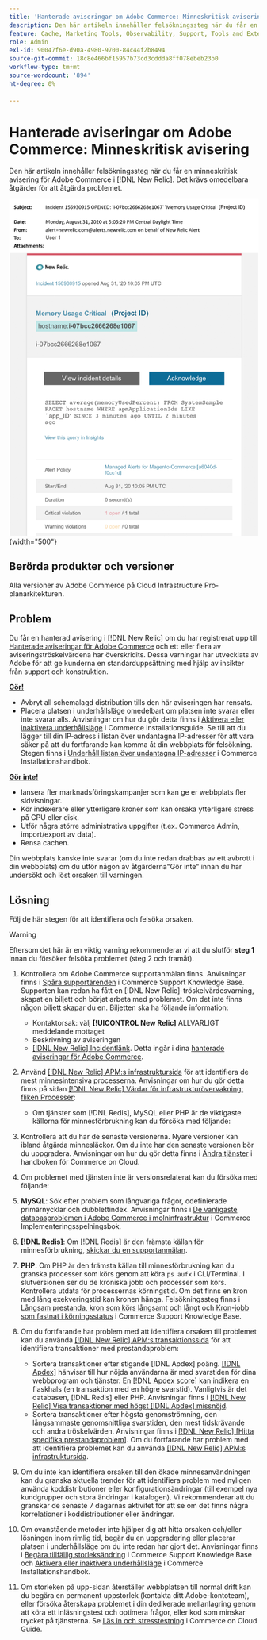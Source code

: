 ```yaml
---
title: 'Hanterade aviseringar om Adobe Commerce: Minneskritisk avisering'
description: Den här artikeln innehåller felsökningssteg när du får en minneskritisk avisering för Adobe Commerce i  [!DNL New Relic]. Det krävs omedelbara åtgärder för att åtgärda problemet.
feature: Cache, Marketing Tools, Observability, Support, Tools and External Services
role: Admin
exl-id: 90047f6e-d90a-4980-9700-84c44f2b8494
source-git-commit: 18c8e466bf15957b73cd3cddda8ff078ebeb23b0
workflow-type: tm+mt
source-wordcount: '894'
ht-degree: 0%

---
```


# Hanterade aviseringar om Adobe Commerce: Minneskritisk avisering

Den här artikeln innehåller felsökningssteg när du får en minneskritisk avisering för Adobe Commerce i [!DNL New Relic]. Det krävs omedelbara åtgärder för att åtgärda problemet.

![Diskkritisk varning](../../assets/managed-alerts/memory-critical-magento-managed.png){width="500"}

## Berörda produkter och versioner

Alla versioner av Adobe Commerce på Cloud Infrastructure Pro-planarkitekturen.

## Problem

Du får en hanterad avisering i [!DNL New Relic] om du har registrerat upp till [Hanterade aviseringar för Adobe Commerce](managed-alerts-for-magento-commerce.md) och ett eller flera av aviseringströskelvärdena har överskridits. Dessa varningar har utvecklats av Adobe för att ge kunderna en standarduppsättning med hjälp av insikter från support och konstruktion.

<u> **Gör!** </u>

* Avbryt all schemalagd distribution tills den här aviseringen har rensats.
* Placera platsen i underhållsläge omedelbart om platsen inte svarar eller inte svarar alls. Anvisningar om hur du gör detta finns i [Aktivera eller inaktivera underhållsläge](https://experienceleague.adobe.com/en/docs/commerce-operations/installation-guide/tutorials/maintenance-mode) i Commerce installationsguide. Se till att du lägger till din IP-adress i listan över undantagna IP-adresser för att vara säker på att du fortfarande kan komma åt din webbplats för felsökning. Stegen finns i [Underhåll listan över undantagna IP-adresser](https://experienceleague.adobe.com/en/docs/commerce-operations/installation-guide/tutorials/maintenance-mode#maintain-the-list-of-exempt-ip-addresses) i Commerce Installationshandbok.

<u>**Gör inte!**</u>

* lansera fler marknadsföringskampanjer som kan ge er webbplats fler sidvisningar.
* Kör indexerare eller ytterligare kroner som kan orsaka ytterligare stress på CPU eller disk.
* Utför några större administrativa uppgifter (t.ex. Commerce Admin, import/export av data).
* Rensa cachen.

Din webbplats kanske inte svarar (om du inte redan drabbas av ett avbrott i din webbplats) om du utför någon av åtgärderna&quot;Gör inte&quot; innan du har undersökt och löst orsaken till varningen.

## Lösning

Följ de här stegen för att identifiera och felsöka orsaken.

>[!WARNING]
>
>Eftersom det här är en viktig varning rekommenderar vi att du slutför **steg 1** innan du försöker felsöka problemet (steg 2 och framåt).

1. Kontrollera om Adobe Commerce supportanmälan finns. Anvisningar finns i [Spåra supportärenden](https://experienceleague.adobe.com/en/docs/commerce-knowledge-base/kb/help-center-guide/magento-help-center-user-guide#track-support-case) i Commerce Support Knowledge Base. Supporten kan redan ha fått en [!DNL New Relic]-tröskelvärdesvarning, skapat en biljett och börjat arbeta med problemet. Om det inte finns någon biljett skapar du en. Biljetten ska ha följande information:
   * Kontaktorsak: välj **[!UICONTROL New Relic]** ALLVARLIGT meddelande mottaget
   * Beskrivning av aviseringen
   * [[!DNL New Relic] Incidentlänk](https://docs.newrelic.com/docs/alerts-applied-intelligence/new-relic-alerts/alert-incidents/view-violation-event-details-incidents). Detta ingår i dina [hanterade aviseringar för Adobe Commerce](managed-alerts-for-magento-commerce.md).

1. Använd [[!DNL New Relic] APM:s infrastruktursida](https://docs.newrelic.com/docs/infrastructure/infrastructure-ui-pages/infra-hosts-ui-page/) för att identifiera de mest minnesintensiva processerna. Anvisningar om hur du gör detta finns på sidan [[!DNL New Relic] Värdar för infrastrukturövervakning: fliken Processer](https://docs.newrelic.com/docs/infrastructure/infrastructure-ui-pages/infra-hosts-ui-page/#processes):
   * Om tjänster som [!DNL Redis], MySQL eller PHP är de viktigaste källorna för minnesförbrukning kan du försöka med följande:
1. Kontrollera att du har de senaste versionerna. Nyare versioner kan ibland åtgärda minnesläckor. Om du inte har den senaste versionen bör du uppgradera. Anvisningar om hur du gör detta finns i [Ändra tjänster](https://experienceleague.adobe.com/docs/commerce-cloud-service/user-guide/configure/service/services-yaml.html) i handboken för Commerce on Cloud.
1. Om problemet med tjänsten inte är versionsrelaterat kan du försöka med följande:
1. **MySQL**: Sök efter problem som långvariga frågor, odefinierade primärnycklar och dubblettindex. Anvisningar finns i [De vanligaste databasproblemen i Adobe Commerce i molninfrastruktur](https://experienceleague.adobe.com/docs/commerce-operations/implementation-playbook/best-practices/maintenance/resolve-database-performance-issues.html) i Commerce Implementeringsspelningsbok.
1. **[!DNL Redis]**: Om [!DNL Redis] är den främsta källan för minnesförbrukning, [skickar du en supportanmälan](https://experienceleague.adobe.com/en/docs/commerce-knowledge-base/kb/help-center-guide/magento-help-center-user-guide#support-case).
1. **PHP**: Om PHP är den främsta källan till minnesförbrukning kan du granska processer som körs genom att köra `ps aufx` i CLI/Terminal. I slutversionen ser du de kroniska jobb och processer som körs. Kontrollera utdata för processernas körningstid. Om det finns en kron med lång exekveringstid kan kronen hänga. Felsökningssteg finns i [Långsam prestanda, kron som körs långsamt och långt](https://experienceleague.adobe.com/en/docs/commerce-knowledge-base/kb/troubleshooting/miscellaneous/slow-performance-slow-and-long-running-crons) och [Kron-jobb som fastnat i körningsstatus](https://experienceleague.adobe.com/en/docs/commerce-knowledge-base/kb/troubleshooting/miscellaneous/cron-job-is-stuck-in-running-status) i Commerce Support Knowledge Base.
1. Om du fortfarande har problem med att identifiera orsaken till problemet kan du använda [[!DNL New Relic] APM:s transaktionssida](https://docs.newrelic.com/docs/apm/applications-menu/monitoring/transactions-page-find-specific-performance-problems) för att identifiera transaktioner med prestandaproblem:
   * Sortera transaktioner efter stigande [!DNL Apdex] poäng. [[!DNL Apdex]](https://docs.newrelic.com/docs/apm/new-relic-apm/apdex/apdex-measure-user-satisfaction) hänvisar till hur nöjda användarna är med svarstiden för dina webbprogram och tjänster. En [[!DNL Apdex score]](managed-alerts-for-magento-commerce-apdex-warning-alert.md) kan indikera en flaskhals (en transaktion med en högre svarstid). Vanligtvis är det databasen, [!DNL  Redis] eller PHP. Anvisningar finns i [[!DNL New Relic] Visa transaktioner med högst [!DNL Apdex] missnöjd](https://docs.newrelic.com/docs/apm/new-relic-apm/apdex/view-your-apdex-score#apdex-dissat).
   * Sortera transaktioner efter högsta genomströmning, den långsammaste genomsnittliga svarstiden, den mest tidskrävande och andra tröskelvärden. Anvisningar finns i [[!DNL New Relic] [Hitta specifika prestandaproblem]](https://docs.newrelic.com/docs/apm/applications-menu/monitoring/transactions-page-find-specific-performance-problems). Om du fortfarande har problem med att identifiera problemet kan du använda [[!DNL New Relic] APM:s infrastruktursida](https://docs.newrelic.com/docs/infrastructure/infrastructure-ui-pages/infra-hosts-ui-page/).
1. Om du inte kan identifiera orsaken till den ökade minnesanvändningen kan du granska aktuella trender för att identifiera problem med nyligen använda koddistributioner eller konfigurationsändringar (till exempel nya kundgrupper och stora ändringar i katalogen). Vi rekommenderar att du granskar de senaste 7 dagarnas aktivitet för att se om det finns några korrelationer i koddistributioner eller ändringar.
1. Om ovanstående metoder inte hjälper dig att hitta orsaken och/eller lösningen inom rimlig tid, begär du en uppgradering eller placerar platsen i underhållsläge om du inte redan har gjort det. Anvisningar finns i [Begära tillfällig storleksändring](https://experienceleague.adobe.com/en/docs/commerce-knowledge-base/kb/how-to/how-to-request-temporary-magento-upsize) i Commerce Support Knowledge Base och [Aktivera eller inaktivera underhållsläge](https://experienceleague.adobe.com/en/docs/commerce-operations/installation-guide/tutorials/maintenance-mode) i Commerce Installationshandbok.
1. Om storleken på upp-sidan återställer webbplatsen till normal drift kan du begära en permanent uppstorlek (kontakta ditt Adobe-kontoteam), eller försöka återskapa problemet i din dedikerade mellanlagring genom att köra ett inläsningstest och optimera frågor, eller kod som minskar trycket på tjänsterna. Se [Läs in och stresstestning](https://experienceleague.adobe.com/en/docs/commerce-cloud-service/user-guide/develop/test/staging-and-production#load-and-stress-testing) i Commerce on Cloud Guide.
